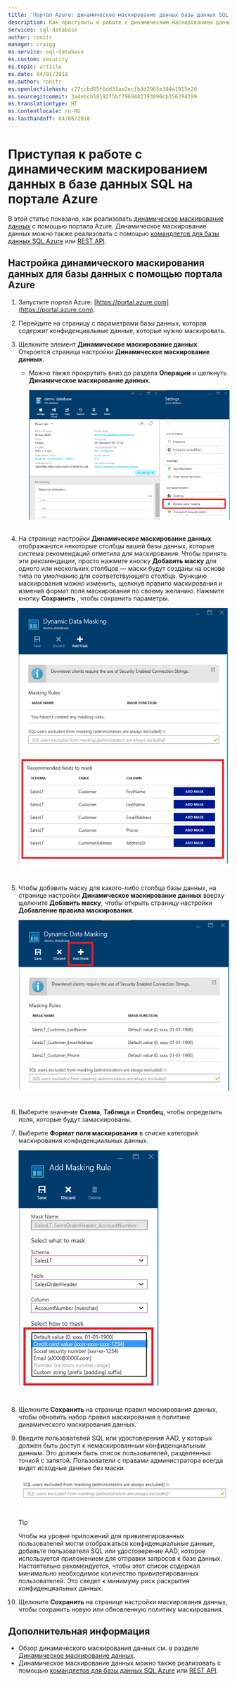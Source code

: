 ```yaml
---
title: 'Портал Azure: динамическое маскирование данных базы данных SQL | Документация Майкрософт'
description: Как приступить к работе с динамическим маскированием данных в базе данных SQL на портале Azure.
services: sql-database
author: ronitr
manager: craigg
ms.service: sql-database
ms.custom: security
ms.topic: article
ms.date: 04/01/2018
ms.author: ronitr
ms.openlocfilehash: c77ccbd85f6dd31ae2ecfb3d2965e384a1915e28
ms.sourcegitcommit: 3a4ebcb58192f5bf7969482393090cb356294399
ms.translationtype: HT
ms.contentlocale: ru-RU
ms.lasthandoff: 04/06/2018
---
```

# <a name="get-started-with-sql-database-dynamic-data-masking-with-the-azure-portal"></a>Приступая к работе с динамическим маскированием данных в базе данных SQL на портале Azure

В этой статье показано, как реализовать [динамическое маскирование данных](sql-database-dynamic-data-masking-get-started.md) с помощью портала Azure. Динамическое маскирование данных можно также реализовать с помощью [командлетов для базы данных SQL Azure](https://msdn.microsoft.com/library/azure/mt574084.aspx) или [REST API](https://msdn.microsoft.com/library/dn505719.aspx).


## <a name="set-up-dynamic-data-masking-for-your-database-using-the-azure-portal"></a>Настройка динамического маскирования данных для базы данных с помощью портала Azure
1. Запустите портал Azure: [https://portal.azure.com](https://portal.azure.com).
2. Перейдите на страницу с параметрами базы данных, которая содержит конфиденциальные данные, которые нужно маскировать.
3. Щелкните элемент **Динамическое маскирование данных**. Откроется страница настройки **Динамическое маскирование данных**.
   
   * Можно также прокрутить вниз до раздела **Операции** и щелкнуть **Динамическое маскирование данных**.
     
     ![Область навигации](./media/sql-database-dynamic-data-masking-get-started/4_ddm_settings_tile.png)<br/><br/>
4. На странице настройки **Динамическое маскирование данных** отображаются некоторые столбцы вашей базы данных, которые система рекомендаций отметила для маскирования. Чтобы принять эти рекомендации, просто нажмите кнопку **Добавить маску** для одного или нескольких столбцов — маски будут созданы на основе типа по умолчанию для соответствующего столбца. Функцию маскирования можно изменить, щелкнув правило маскирования и изменив формат поля маскирования по своему желанию. Нажмите кнопку **Сохранить** , чтобы сохранить параметры.
   
    ![Область навигации](./media/sql-database-dynamic-data-masking-get-started/5_ddm_recommendations.png)<br/><br/>
5. Чтобы добавить маску для какого-либо столбца базы данных, на странице настройки **Динамическое маскирование данных** вверху щелкните **Добавить маску**, чтобы открыть страницу настройки **Добавление правила маскирования**.
   
    ![Область навигации](./media/sql-database-dynamic-data-masking-get-started/6_ddm_add_mask.png)<br/><br/>
6. Выберите значение **Схема**, **Таблица** и **Столбец**, чтобы определить поля, которые будут замаскированы.
7. Выберите **Формат поля маскирования** в списке категорий маскирования конфиденциальных данных.
   
    ![Область навигации](./media/sql-database-dynamic-data-masking-get-started/7_ddm_mask_field_format.png)<br/><br/>        
8. Щелкните **Сохранить** на странице правил маскирования данных, чтобы обновить набор правил маскирования в политике динамического маскирования данных.
9. Введите пользователей SQL или удостоверения AAD, у которых должен быть доступ к немаскированным конфиденциальным данным. Это должен быть список пользователей, разделенных точкой с запятой. Пользователи с правами администратора всегда видят исходные данные без маски.
   
    ![Область навигации](./media/sql-database-dynamic-data-masking-get-started/8_ddm_excluded_users.png)
   
   > [!TIP]
   > Чтобы на уровне приложений для привилегированных пользователей могли отображаться конфиденциальные данные, добавьте пользователя SQL или удостоверение AAD, которое используется приложением для отправки запросов к базе данных. Настоятельно рекомендуется, чтобы этот список содержал минимально необходимое количество привилегированных пользователей. Это сведет к минимуму риск раскрытия конфиденциальных данных.
   > 
   > 
10. Щелкните **Сохранить** на странице настройки маскирования данных, чтобы сохранить новую или обновленную политику маскирования.


## <a name="next-steps"></a>Дополнительная информация

* Обзор динамического маскирования данных см. в разделе [Динамическое маскирование данных](sql-database-dynamic-data-masking-get-started.md).
* Динамическое маскирование данных можно также реализовать с помощью [командлетов для базы данных SQL Azure](https://msdn.microsoft.com/library/azure/mt574084.aspx) или [REST API](https://msdn.microsoft.com/library/dn505719.aspx).
